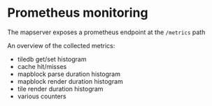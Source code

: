 
# Prometheus monitoring

The mapserver exposes a prometheus endpoint at the `/metrics` path

An overview of the collected metrics:
* tiledb get/set histogram
* cache hit/misses
* mapblock parse duration histogram
* mapblock render duration histogram
* tile render duration histogram
* various counters
